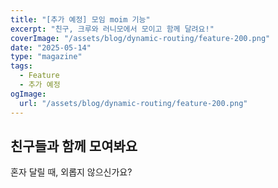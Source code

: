 ```yaml
---
title: "[추가 예정] 모임 moim 기능"
excerpt: "친구, 크루와 러니모에서 모이고 함께 달려요!"
coverImage: "/assets/blog/dynamic-routing/feature-200.png"
date: "2025-05-14"
type: "magazine"
tags:
  - Feature
  - 추가 예정
ogImage:
  url: "/assets/blog/dynamic-routing/feature-200.png"
---
```


## 친구들과 함께 모여봐요

혼자 달릴 때, 외롭지 않으신가요?
